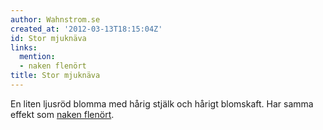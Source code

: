 ```yaml
---
author: Wahnstrom.se
created_at: '2012-03-13T18:15:04Z'
id: Stor mjuknäva
links:
  mention:
  - naken flenört
title: Stor mjuknäva
---
```


En liten ljusröd blomma med hårig stjälk och hårigt blomskaft. Har samma effekt som [naken flenört].

  [naken flenört]: naken_flenört